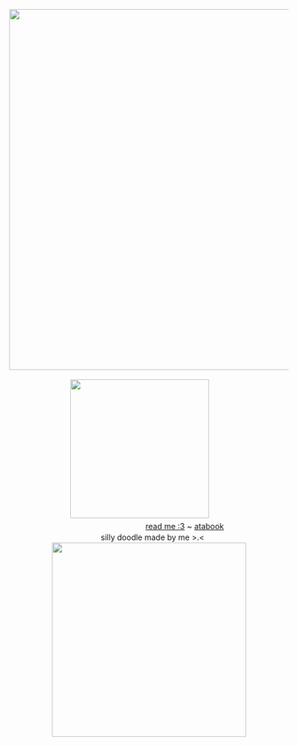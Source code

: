 <div align="center">
  <div>
    <img src="https://64.media.tumblr.com/d4f3159318a0259a240fb4f261541067/9ba8c975c98b1eaa-5f/s1280x1920/44036d11277ce5427186bae8fe1a4e4a02353d4a.pnj" width="650px">
  
  </div>
<br />
    <img src="https://64.media.tumblr.com/fc97558b40945e3b2d76c02d8f73654d/5cee03b3acb004cd-31/s500x750/993c12162b0f500d7c79c8af2b53d07eae5fb1c3.jpg" width="250px">
ㅤ
ㅤ
<div align="center">
  <div>
  ㅤㅤㅤㅤㅤㅤㅤㅤㅤㅤ<a href="https://softgreasy.straw.page">read me :3</a> ~ <a href="https://softgreasy.atabook.org">atabook</a>
  </div>
ㅤsilly doodle made by me >.<

<div align="center">
 <div>
    <img src="https://64.media.tumblr.com/aba469e366277d3d90df3b614e0f6c91/9ba8c975c98b1eaa-ea/s400x600/4b212b41a3f007adb3f3bd1aef582f09e3220f45.pnj" width="350px">
  </div>
